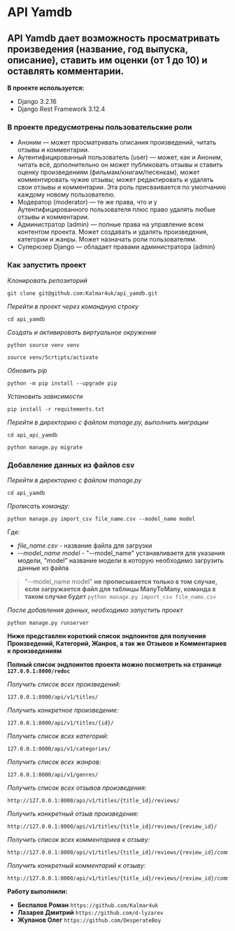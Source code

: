 # API Yamdb

## API Yamdb дает возможность просматривать произведения (название, год выпуска, описание), ставить им оценки (от 1 до 10) и оставлять комментарии.

**В проекте используется:**

* Django 3.2.16
* Django Rest Framework 3.12.4

### В проекте предусмотрены пользовательские роли

- Аноним — может просматривать описания произведений, читать отзывы и комментарии.
- Аутентифицированный пользователь (user) — может, как и Аноним, читать всё, дополнительно он может публиковать отзывы и ставить оценку произведениям (фильмам/книгам/песенкам), может комментировать чужие отзывы; может редактировать и удалять свои отзывы и комментарии. Эта роль присваивается по умолчанию каждому новому пользователю.
- Модератор (moderator) — те же права, что и у Аутентифицированного пользователя плюс право удалять любые отзывы и комментарии.
- Администратор (admin) — полные права на управление всем контентом проекта. Может создавать и удалять произведения, категории и жанры. Может назначать роли пользователям.
- Суперюзер Django — обладает правами администратора (admin)

### Как запустить проект 

*Клонировать репозиторий*
```
git clone git@github.com:Kalmar4uk/api_yamdb.git
```

*Перейти в проект через командную строку*
```
cd api_yamdb
```

*Создать и активировать виртуальное окружение*
```
python source venv venv
```
```
source venv/Scrtipts/activate
```

*Обновить pip*
```
python -m pip install --upgrade pip
```

*Установить зависимости*
```
pip install -r requitements.txt
```

*Перейти в директорию с файлом manage.py, выполнить миграции*
```
cd api_api_yamdb
```
```
python manage.py migrate
```
### Добавление данных из файлов csv

*Перейти в директорию с файлом manage.py*
```
cd api_yamdb
```
*Прописать команду:*
```
python manage.py import_csv file_name.csv --model_name model
```
Где:
* *file_name.csv* - название файла для загрузки
* *--model_name model* - "--model_name" устанавливаетя для указания модели, "model" название модели в которую необходимо загрузить данные из файла
> "--model_name model" **не прописывается только в том случае, если загружается файл для таблицы ManyToMany, команда в таком случае будет** ```python manage.py import_csv file_name.csv```

*После добавления данных, необходимо запустить проект*
```
python manage.py runserver
```

**Ниже представлен короткий список эндпоинтов для получения Произведений, Категорий, Жанров, а так же Отзывов и Комментариев к произведениям**

**Полный список эндпоинтов проекта можно посмотреть на странице `127.0.0.1:8000/redoc`**

*Получить список всех произведений:*
```
127.0.0.1:8000/api/v1/titles/
```
*Получить конкретное произведение:*
```
127.0.0.1:8000/api/v1/titles/{id}/
```
*Получить список всех категорий:*
```
127.0.0.1:8000/api/v1/categories/
```
*Получить список всех жанров:*
```
127.0.0.1:8000/api/v1/genres/
```
*Получить список всех отзывов произведения:*
```
http://127.0.0.1:8000/api/v1/titles/{title_id}/reviews/
```
*Получить конкретный отзыв произведения:*
```
http://127.0.0.1:8000/api/v1/titles/{title_id}/reviews/{review_id}/
```
*Получить список всех комментариев к отзыву:*
```
http://127.0.0.1:8000/api/v1/titles/{title_id}/reviews/{review_id}/comments/
```
*Получить конкретный комментарий к отзыву:*
```
http://127.0.0.1:8000/api/v1/titles/{title_id}/reviews/{review_id}/comments/{comment_id}/
```

**Работу выполнили:**

- **Беспалов Роман** `https://github.com/Kalmar4uk`
- **Лазарев Дмитрий** `https://github.com/d-lyzarev`
- **Жуланов Олег** `https://github.com/DesperateBoy`
